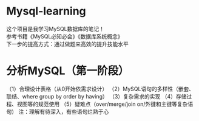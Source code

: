 # Mysql-learning
这个项目是我学习MySQL数据库的笔记！<br>
参考书籍《MySQL必知必会》《数据库系统概念》<br>
下一步的提高方式：通过做题来高效的提升技能水平

# 分析MySQL（第一阶段）
（1）合理设计表格（从0开始依需求设计）
（2）MySQL语句的多样性（嵌套、联结、where  group by  order by  having）
（3）复杂需求的实现
（4）存储过程、视图等的规范使用
（5）疑难点（over/merge/join on/外键和主键等复杂语句）
注：理解有待深入，有些语句烂熟于心
